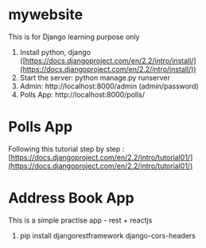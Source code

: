 # mywebsite
This is for Django learning purpose only

1. Install python, django ([https://docs.djangoproject.com/en/2.2/intro/install/](https://docs.djangoproject.com/en/2.2/intro/install/))
2. Start the server: python manage.py runserver
3. Admin: http://localhost:8000/admin (admin/password)
4. Polls App: http://localhost:8000/polls/

# Polls App
Following this tutorial step by step : [https://docs.djangoproject.com/en/2.2/intro/tutorial01/](https://docs.djangoproject.com/en/2.2/intro/tutorial01/)

# Address Book App
This is a simple practise app - rest + reactjs
1. pip install djangorestframework django-cors-headers

